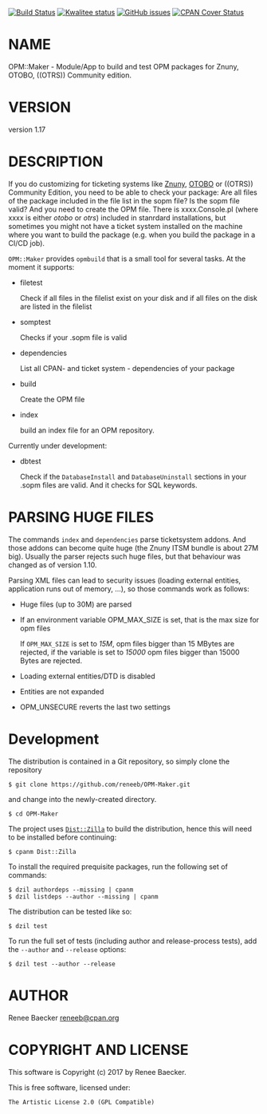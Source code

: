[![Build Status](https://travis-ci.org/reneeb/OPM-Maker.svg?branch=master)](https://travis-ci.org/reneeb/OPM-Maker)
[![Kwalitee status](https://cpants.cpanauthors.org/dist/OPM-Maker.png)](https://cpants.cpanauthors.org/dist/OPM-Maker)
[![GitHub issues](https://img.shields.io/github/issues/reneeb/OPM-Maker.svg)](https://github.com/reneeb/OPM-Maker/issues)
[![CPAN Cover Status](https://cpancoverbadge.perl-services.de/OPM-Maker-1.17)](https://cpancoverbadge.perl-services.de/OPM-Maker-1.17)

# NAME

OPM::Maker - Module/App to build and test OPM packages for Znuny, OTOBO, ((OTRS)) Community edition.

# VERSION

version 1.17

# DESCRIPTION

If you do customizing for ticketing systems like [Znuny](https://znuny.org), [OTOBO](https://otobo.de) or ((OTRS)) Community Edition, you need to be able to check your package: Are all files of the package included in the file list in the sopm file? Is the sopm file valid? And you need to create the OPM file. There is xxxx.Console.pl (where xxxx is either _otobo_ or _otrs_) included in stanrdard installations, but sometimes you might not have a ticket system installed on the machine where you want to build the package (e.g. when you build the package in a CI/CD job).

`OPM::Maker` provides `opmbuild` that is a small tool for several tasks. At the moment it supports:

- filetest

    Check if all files in the filelist exist on your disk and if all files on the disk are listed in the filelist

- somptest

    Checks if your .sopm file is valid

- dependencies

    List all CPAN- and ticket system - dependencies of your package

- build

    Create the OPM file

- index

    build an index file for an OPM repository.

Currently under development:

- dbtest

    Check if the `DatabaseInstall` and `DatabaseUninstall` sections in your .sopm files are valid. And it checks for SQL keywords.

# PARSING HUGE FILES

The commands `index` and `dependencies` parse ticketsystem addons. And those addons can become quite huge (the Znuny ITSM bundle
is about 27M big). Usually the parser rejects such huge files, but that behaviour was changed as of version 1.10.

Parsing XML files can lead to security issues (loading external entities, application runs out of memory, ...), so those commands
work as follows:

- Huge files (up to 30M) are parsed
- If an environment variable OPM\_MAX\_SIZE is set, that is the max size for opm files

    If `OPM_MAX_SIZE` is set to _15M_, opm files bigger than 15 MBytes are rejected, if
    the variable is set to _15000_ opm files bigger than 15000 Bytes are rejected.

- Loading external entities/DTD is disabled
- Entities are not expanded
- OPM\_UNSECURE reverts the last two settings



# Development

The distribution is contained in a Git repository, so simply clone the
repository

```
$ git clone https://github.com/reneeb/OPM-Maker.git
```

and change into the newly-created directory.

```
$ cd OPM-Maker
```

The project uses [`Dist::Zilla`](https://metacpan.org/pod/Dist::Zilla) to
build the distribution, hence this will need to be installed before
continuing:

```
$ cpanm Dist::Zilla
```

To install the required prequisite packages, run the following set of
commands:

```
$ dzil authordeps --missing | cpanm
$ dzil listdeps --author --missing | cpanm
```

The distribution can be tested like so:

```
$ dzil test
```

To run the full set of tests (including author and release-process tests),
add the `--author` and `--release` options:

```
$ dzil test --author --release
```

# AUTHOR

Renee Baecker <reneeb@cpan.org>

# COPYRIGHT AND LICENSE

This software is Copyright (c) 2017 by Renee Baecker.

This is free software, licensed under:

    The Artistic License 2.0 (GPL Compatible)
